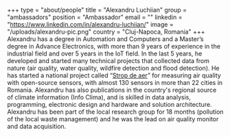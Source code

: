 +++
type = "about/people"
title = "Alexandru Luchiian"
group = "ambassadors"
position = "Ambassador"
email = ""
linkedin = "https://www.linkedin.com/in/alexandru-luchiian/"
image = "/uploads/alexandru-pic.png"
country = "Cluj-Napoca, Romania"
+++
Alexandru has a degree in Automation and Computers and a Master’s degree in Advance Electronics, with more than 9 years of experience in the industrial field and over 5 years in the IoT field. In the last 5 years, he developed and started many technical projects that collected data from nature (air quality, water quality, wildfire detection and flood detection). He has started a national project called “[Strop de aer](https://stropdeaer.aqi.eco/ro)” for measuring air quality with open-source sensors, with almost 130 sensors in more than 22 cities in Romania. Alexandru has also publications in the country's regional source of climate information (Info Clima), and is skilled in data analysis, programming, electronic design and hardware and solution architecture. Alexandru has been part of the local research group for 18 months (pollution of the local waste management) and he was the lead on air quality monitor and data acquisition.